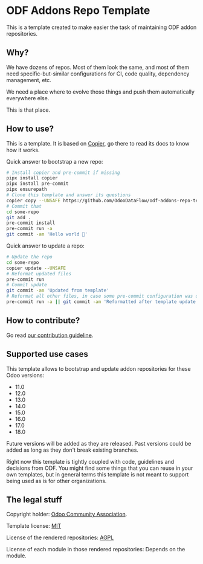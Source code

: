 # ODF Addons Repo Template

This is a template created to make easier the task of maintaining ODF addon
repositories.

## Why?

We have dozens of repos. Most of them look the same, and most of them need
specific-but-similar configurations for CI, code quality, dependency management, etc.

We need a place where to evolve those things and push them automatically everywhere
else.

This is that place.

## How to use?

This is a template. It is based on [Copier](https://github.com/pykong/copier), go there
to read its docs to know how it works.

Quick answer to bootstrap a new repo:

```bash
# Install copier and pre-commit if missing
pipx install copier
pipx install pre-commit
pipx ensurepath
# Clone this template and answer its questions
copier copy --UNSAFE https://github.com/OdooDataFlow/odf-addons-repo-template.git some-repo
# Commit that
cd some-repo
git add .
pre-commit install
pre-commit run -a
git commit -am 'Hello world 🖖'
```

Quick answer to update a repo:

```bash
# Update the repo
cd some-repo
copier update --UNSAFE
# Reformat updated files
pre-commit run
# Commit update
git commit -am 'Updated from template'
# Reformat all other files, in case some pre-commit configuration was updated
pre-commit run -a || git commit -am 'Reformatted after template update'
```

## How to contribute?

Go read [our contribution guideline](CONTRIBUTING.md).

## Supported use cases

This template allows to bootstrap and update addon repositories for these Odoo versions:

- 11.0
- 12.0
- 13.0
- 14.0
- 15.0
- 16.0
- 17.0
- 18.0

Future versions will be added as they are released. Past versions could be added as long
as they don't break existing branches.

Right now this template is tightly coupled with code, guidelines and decisions from ODF.
You might find some things that you can reuse in your own templates, but in general
terms this template is not meant to support being used as is for other organizations.

## The legal stuff

Copyright holder: [Odoo Community Association](https://odoo-community.org/).

Template license: [MIT](LICENSE)

License of the rendered repositories: [AGPL](LICENSE.jinja)

License of each module in those rendered repositories: Depends on the module.
